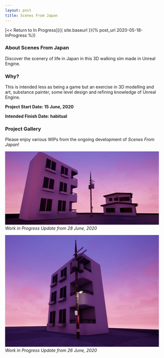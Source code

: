 ```yaml
---
layout: post
title: Scenes From Japan
---
```



[<< Return to In Progress]({{ site.baseurl }}{% post_url 2020-05-18-InProgress %})

### **About Scenes From Japan**
Discover the scenery of life in Japan in this 3D walking sim made in Unreal Engine.  


### **Why?**
This is intended less as being a game but an exercise in 3D modelling and art, substance painter, some level design and refining knowledge of Unreal Engine.

**Project Start Date: 15 June, 2020**

**Intended Finish Date: habitual** 


### **Project Gallery**

Please enjoy various WIPs from the ongoing development of _Scenes From Japan_!

![Scenes from Japan](/assets/artwork/MyGames/ScenesFromJapan/ScenesFromJapan_WIP2.jpg)
_Work in Progress Update from 28 June, 2020_

![Scenes from Japan](/assets/artwork/MyGames/ScenesFromJapan/ScenesFromJapan_WIP1.jpg)
_Work in Progress Update from 26 June, 2020_
